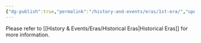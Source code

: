 ```yaml
---
{"dg-publish":true,"permalink":"/history-and-events/eras/1st-era/","updated":"2025-06-10T19:03:25.906+01:00"}
---
```


Please refer to [[History & Events/Eras/Historical Eras\|Historical Eras]] for more information. 